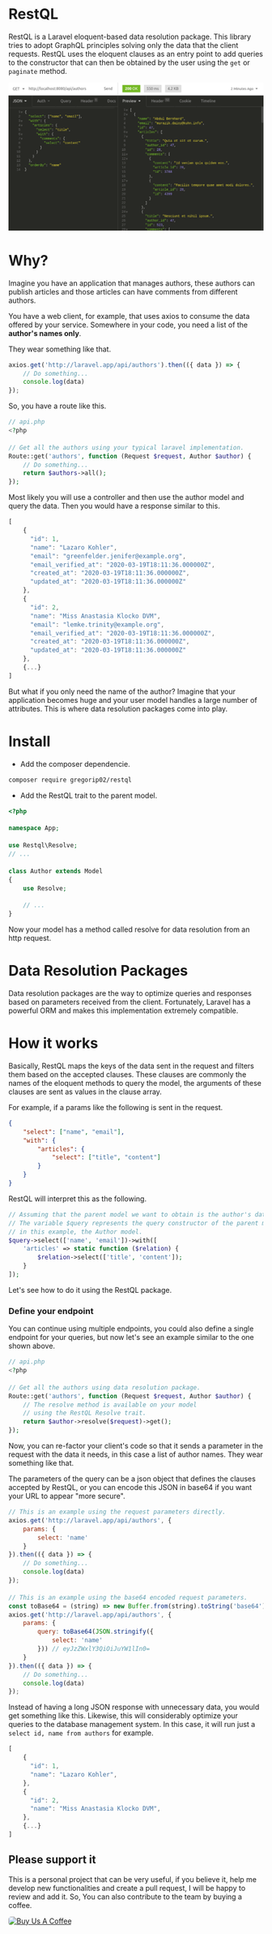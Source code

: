 # RestQL

RestQL is a Laravel eloquent-based data resolution package. This library tries to
adopt GraphQL principles solving only the data that the client requests. RestQL uses
the eloquent clauses as an entry point to add queries to the constructor that can then
be obtained by the user using the `get` or` paginate` method.

<img src="./img/example.png" alt="RestQL example"/>

# Why?

Imagine you have an application that manages authors, these authors can publish
articles and those articles can have comments from different authors.

You have a web client, for example, that uses axios to consume the data offered
by your service. Somewhere in your code, you need a list of the **author's names only**.

They wear something like that.

```js
axios.get('http://laravel.app/api/authors').then(({ data }) => {
    // Do something...
    console.log(data)
});
```

So, you have a route like this.

```php
// api.php
<?php

// Get all the authors using your typical laravel implementation.
Route::get('authors', function (Request $request, Author $author) {
    // Do something...
    return $authors->all();
});
```

Most likely you will use a controller and then use the author model and query the data.
Then you would have a response similar to this.

```js
[
    {
      "id": 1,
      "name": "Lazaro Kohler",
      "email": "greenfelder.jenifer@example.org",
      "email_verified_at": "2020-03-19T18:11:36.000000Z",
      "created_at": "2020-03-19T18:11:36.000000Z",
      "updated_at": "2020-03-19T18:11:36.000000Z"
    },
    {
      "id": 2,
      "name": "Miss Anastasia Klocko DVM",
      "email": "lemke.trinity@example.org",
      "email_verified_at": "2020-03-19T18:11:36.000000Z",
      "created_at": "2020-03-19T18:11:36.000000Z",
      "updated_at": "2020-03-19T18:11:36.000000Z"
    },
    {...}
]
```

But what if you only need the name of the author? Imagine that your application
becomes huge and your user model handles a large number of attributes. This is where
data resolution packages come into play.

# Install

- Add the composer dependencie.

```bash
composer require gregorip02/restql
```

- Add the RestQL trait to the parent model.

```php
<?php

namespace App;

use Restql\Resolve;
// ...

class Author extends Model
{
    use Resolve;

    // ...
}

```

Now your model has a method called resolve for data resolution from an http request.

# Data Resolution Packages

Data resolution packages are the way to optimize queries and responses based on
parameters received from the client. Fortunately, Laravel has a powerful ORM and makes
this implementation extremely compatible.

# How it works

Basically, RestQL maps the keys of the data sent in the request and filters them
based on the accepted clauses. These clauses are commonly the names of the eloquent
methods to query the model, the arguments of these clauses are sent as values in the
clause array.

For example, if a params like the following is sent in the request.

```json
{
    "select": ["name", "email"],
    "with": {
        "articles": {
            "select": ["title", "content"]
        }
    }
}
```

RestQL will interpret this as the following.

```php
// Assuming that the parent model we want to obtain is the author's data.
// The variable $query represents the query constructor of the parent model,
// in this example, the Author model.
$query->select(['name', 'email'])->with([
    'articles' => static function ($relation) {
        $relation->select(['title', 'content']);
    }
]);
```

Let's see how to do it using the RestQL package.

### Define your endpoint

You can continue using multiple endpoints, you could also define a single endpoint
for your queries, but now let's see an example similar to the one shown above.

```php
// api.php
<?php

// Get all the authors using data resolution package.
Route::get('authors', function (Request $request, Author $author) {
    // The resolve method is available on your model
    // using the RestQL Resolve trait.
    return $author->resolve($request)->get();
});
```

Now, you can re-factor your client's code so that it sends a parameter in the
request with the data it needs, in this case a list of author names. They wear
something like that.

The parameters of the query can be a json object that defines the clauses accepted
by RestQL, or you can encode this JSON in base64 if you want your URL to
appear "more secure".

```js
// This is an example using the request parameters directly.
axios.get('http://laravel.app/api/authors', {
    params: {
        select: 'name'
    }
}).then(({ data }) => {
    // Do something...
    console.log(data)
});

// This is an example using the base64 encoded request parameters.
const toBase64 = (string) => new Buffer.from(string).toString('base64');
axios.get('http://laravel.app/api/authors', {
    params: {
        query: toBase64(JSON.stringify({
            select: 'name'
        })) // eyJzZWxlY3QiOiJuYW1lIn0=
    }
}).then(({ data }) => {
    // Do something...
    console.log(data)
});
```

Instead of having a long JSON response with unnecessary data, you would get
something like this. Likewise, this will considerably optimize your queries to
the database management system. In this case, it will run just a
`select id, name from authors` for example.


```js
[
    {
      "id": 1,
      "name": "Lazaro Kohler",
    },
    {
      "id": 2,
      "name": "Miss Anastasia Klocko DVM",
    },
    {...}
]
```

## Please support it

This is a personal project that can be very useful, if you believe it, help me
develop new functionalities and create a pull request, I will be happy to review
and add it. So, You can also contribute to the team by buying a coffee.

<a href="https://www.buymeacoffee.com/BgHiZ9b" target="_blank">
    <img src="https://cdn.buymeacoffee.com/buttons/default-red.png"
        style="border-radius: 5px;"
        alt="Buy Us A Coffee"
        width="300"
        height="80"/>
</a>
